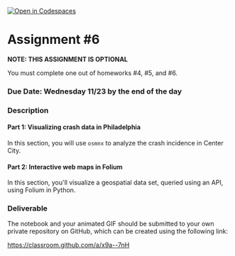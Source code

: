 [![Open in Codespaces](https://classroom.github.com/assets/launch-codespace-9f69c29eadd1a2efcce9672406de9a39573de1bdf5953fef360cfc2c3f7d7205.svg)](https://classroom.github.com/open-in-codespaces?assignment_repo_id=9279250)
# Assignment #6

**NOTE: THIS ASSIGNMENT IS OPTIONAL**

You must complete one out of homeworks #4, #5, and #6.

### Due Date: Wednesday 11/23 by the end of the day

### Description

#### Part 1: Visualizing crash data in Philadelphia

In this section, you will use `osmnx` to analyze the crash incidence in Center
City.

#### Part 2: Interactive web maps in Folium

In this section, you'll visualize a geospatial data set, queried using an API,
using Folium in Python.

### Deliverable

The notebook and your animated GIF should be submitted to your own private
repository on GitHub, which can be created using the following link:

https://classroom.github.com/a/x9a--7nH

